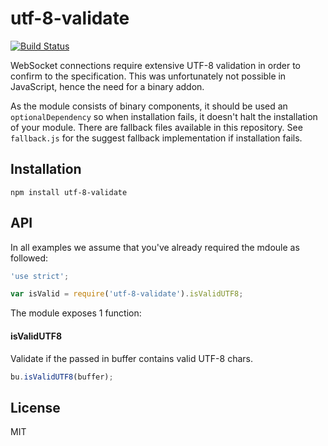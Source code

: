 # utf-8-validate

[![Build Status](https://travis-ci.org/websockets/utf-8-validate.svg?branch=master)](https://travis-ci.org/websockets/utf-8-validate)

WebSocket connections require extensive UTF-8 validation in order to confirm to
the specification. This was unfortunately not possible in JavaScript, hence the
need for a binary addon.

As the module consists of binary components, it should be used an
`optionalDependency` so when installation fails, it doesn't halt the
installation of your module. There are fallback files available in this
repository. See `fallback.js` for the suggest fallback implementation if
installation fails. 

## Installation

```
npm install utf-8-validate
```

## API

In all examples we assume that you've already required the mdoule as
followed:

```js
'use strict';

var isValid = require('utf-8-validate').isValidUTF8;
```

The module exposes 1 function:

#### isValidUTF8

Validate if the passed in buffer contains valid UTF-8 chars.

```js
bu.isValidUTF8(buffer);
```

## License

MIT
